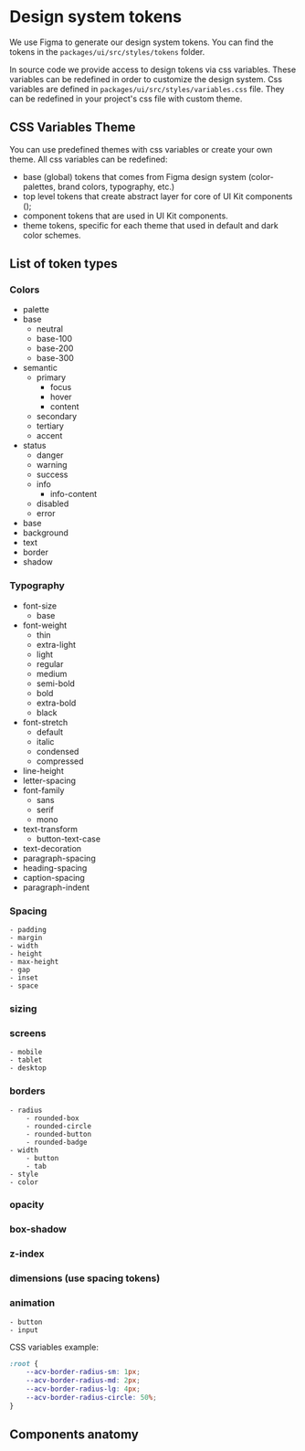 # Design system tokens

We use Figma to generate our design system tokens. 
You can find the tokens in the `packages/ui/src/styles/tokens` folder.

In source code we provide access to design tokens via css variables.
These variables can be redefined in order to customize the design system.
Css variables are defined in `packages/ui/src/styles/variables.css` file.
They can be redefined in your project's css file with custom theme.

## CSS Variables Theme

You can use predefined themes with css variables or create your own theme.
All css variables can be redefined:
- base (global) tokens that comes from Figma design system (color-palettes, brand colors, typography, etc.)
- top level tokens that create abstract layer for core of UI Kit components ();
- component tokens that are used in UI Kit components.
- theme tokens, specific for each theme that used in default and dark color schemes.

## List of token types

### Colors

- palette
- base
    - neutral
    - base-100
    - base-200
    - base-300
- semantic
    - primary
        - focus
        - hover
        - content
    - secondary
    - tertiary
    - accent
- status
    - danger
    - warning
    - success
    - info
        - info-content
    - disabled
    - error
- base
- background
- text
- border
- shadow

### Typography

- font-size
  - base
- font-weight
    - thin
    - extra-light
    - light
    - regular
    - medium
    - semi-bold
    - bold
    - extra-bold
    - black
- font-stretch
    - default
    - italic
    - condensed
    - compressed
- line-height
- letter-spacing
- font-family
    - sans
    - serif
    - mono
- text-transform
    - button-text-case
- text-decoration
- paragraph-spacing
- heading-spacing
- caption-spacing
- paragraph-indent

### Spacing
    - padding
    - margin
    - width
    - height
    - max-height
    - gap
    - inset
    - space
    
### sizing
### screens
    - mobile
    - tablet
    - desktop
### borders
    - radius
        - rounded-box
        - rounded-circle
        - rounded-button
        - rounded-badge
    - width
        - button
        - tab
    - style
    - color
### opacity
### box-shadow
### z-index
### dimensions (use spacing tokens)
### animation
    - button
    - input

CSS variables example:

```css
:root {
    --acv-border-radius-sm: 1px;
    --acv-border-radius-md: 2px;
    --acv-border-radius-lg: 4px;
    --acv-border-radius-circle: 50%;
}
```

## Components anatomy
